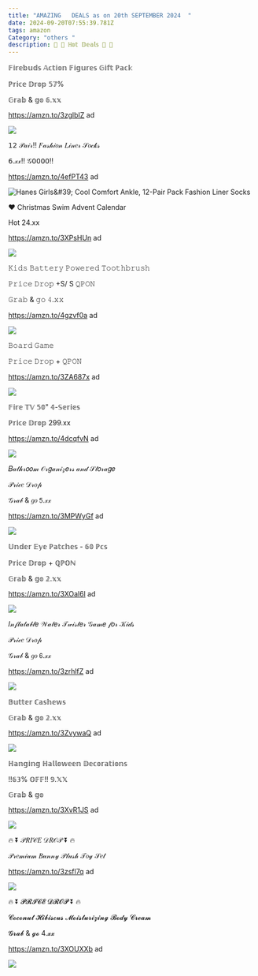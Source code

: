 ```yaml
---
title: "AMAZING   DEALS as on 20th SEPTEMBER 2024  "
date: 2024-09-20T07:55:39.781Z
tags: amazon
Category: "others "
description: 🎀 🐤 ℍ𝕠𝕥 𝔻𝕖𝕒𝕝𝕤 🎀 🐤
---
```

𝔽𝕚𝕣𝕖𝕓𝕦𝕕𝕤 𝔸𝕔𝕥𝕚𝕠𝕟 𝔽𝕚𝕘𝕦𝕣𝕖𝕤 𝔾𝕚𝕗𝕥 ℙ𝕒𝕔𝕜 

ℙ𝕣𝕚𝕔𝕖 𝔻𝕣𝕠𝕡 𝟝𝟟% 

𝔾𝕣𝕒𝕓 & 𝕘𝕠 𝟞.𝕩𝕩

https://amzn.to/3zglbIZ   ad

<!--StartFragment-->

![](https://m.media-amazon.com/images/I/71A4ERiD3vL._AC_SL1500_.jpg)

<!--EndFragment-->

𝟣𝟤 𝒫𝒶𝒾𝓇!! 𝐹𝒶𝓈𝒽𝒾𝑜𝓃 𝐿𝒾𝓃𝑒𝓇 𝒮𝑜𝒸𝓀𝓈

 𝟨.𝓍𝓍!! 𝒢𝟢𝟢𝟢𝟢‼️ 

https://amzn.to/4efPT43   ad <!--StartFragment-->

![Hanes Girls\&#39; Cool Comfort Ankle, 12-Pair Pack Fashion Liner Socks](https://m.media-amazon.com/images/I/81njXhJeDxS._AC_SX679_.jpg)

<!--EndFragment-->



 ♥ Christmas Swim Advent Calendar

Hot 24.xx  

https://amzn.to/3XPsHUn  ad 

<!--StartFragment-->

![](https://m.media-amazon.com/images/I/81j6lgx6bKL._AC_SL1500_.jpg)

<!--EndFragment-->

𝙺𝚒𝚍𝚜 𝙱𝚊𝚝𝚝𝚎𝚛𝚢 𝙿𝚘𝚠𝚎𝚛𝚎𝚍 𝚃𝚘𝚘𝚝𝚑𝚋𝚛𝚞𝚜𝚑

𝙿𝚛𝚒𝚌𝚎 𝙳𝚛𝚘𝚙  +S/ S 𝚀𝙿𝙾𝙽 

𝙶𝚛𝚊𝚋 & 𝚐𝚘 𝟺.𝚡𝚡 

https://amzn.to/4gzvf0a    ad <!--StartFragment-->

![](https://m.media-amazon.com/images/I/61DCRIfVbHL._SL1500_.jpg)

<!--EndFragment-->

𝙱𝚘𝚊𝚛𝚍 𝙶𝚊𝚖𝚎 

𝙿𝚛𝚒𝚌𝚎 𝙳𝚛𝚘𝚙  + 𝚀𝙿𝙾𝙽 

https://amzn.to/3ZA687x   ad<!--StartFragment-->

![](https://m.media-amazon.com/images/I/8171wB45+1L._AC_SL1500_.jpg)

<!--EndFragment-->

𝔽𝕚𝕣𝕖 𝕋𝕍 𝟝𝟘" 𝟜-𝕊𝕖𝕣𝕚𝕖𝕤  

ℙ𝕣𝕚𝕔𝕖 𝔻𝕣𝕠𝕡 299.xx 

https://amzn.to/4dcqfvN   ad <!--StartFragment-->

![](https://m.media-amazon.com/images/I/51TucivNAUL._AC_SL1000_.jpg)

<!--EndFragment-->

𝐵𝒶𝓉𝒽𝓇𝑜𝑜𝓂 𝒪𝓇𝑔𝒶𝓃𝒾𝓏𝑒𝓇𝓈 𝒶𝓃𝒹 𝒮𝓉𝑜𝓇𝒶𝑔𝑒

𝒫𝓇𝒾𝒸𝑒 𝒟𝓇𝑜𝓅  

𝒢𝓇𝒶𝒷 & 𝑔𝑜  𝟧.𝓍𝓍 

https://amzn.to/3MPWyGf    ad <!--StartFragment-->

![](https://m.media-amazon.com/images/I/817uQw6+7LL._AC_SL1500_.jpg)

<!--EndFragment-->

𝕌𝕟𝕕𝕖𝕣 𝔼𝕪𝕖 ℙ𝕒𝕥𝕔𝕙𝕖𝕤 - 𝟞𝟘 ℙ𝕔𝕤 

ℙ𝕣𝕚𝕔𝕖 𝔻𝕣𝕠𝕡  + ℚℙ𝕆ℕ 

𝔾𝕣𝕒𝕓 & 𝕘𝕠  𝟚.𝕩𝕩

https://amzn.to/3XOal6l   ad <!--StartFragment-->

![](https://m.media-amazon.com/images/I/71ViE-GAVOL._SL1500_.jpg)

<!--EndFragment-->

𝐼𝓃𝒻𝓁𝒶𝓉𝒶𝒷𝓁𝑒 𝒲𝒶𝓉𝑒𝓇 𝒯𝓌𝒾𝓈𝓉𝑒𝓇 𝒢𝒶𝓂𝑒 𝒻𝑜𝓇 𝒦𝒾𝒹𝓈

𝒫𝓇𝒾𝒸𝑒 𝒟𝓇𝑜𝓅  

𝒢𝓇𝒶𝒷 & 𝑔𝑜  𝟨.𝓍𝓍

https://amzn.to/3zrhlfZ   ad <!--StartFragment-->

![](https://m.media-amazon.com/images/I/613XP+iz5dL._AC_SL1500_.jpg)

<!--EndFragment-->

𝔹𝕦𝕥𝕥𝕖𝕣 ℂ𝕒𝕤𝕙𝕖𝕨𝕤
 
𝔾𝕣𝕒𝕓 & 𝕘𝕠  𝟚.𝕩𝕩

https://amzn.to/3ZvywaQ   ad <!--StartFragment-->

![](https://m.media-amazon.com/images/I/71ruiy5QlOL._SL1000_.jpg)

<!--EndFragment-->

ℍ𝕒𝕟𝕘𝕚𝕟𝕘 ℍ𝕒𝕝𝕝𝕠𝕨𝕖𝕖𝕟 𝔻𝕖𝕔𝕠𝕣𝕒𝕥𝕚𝕠𝕟𝕤 

!!𝟞𝟛% 𝕆𝔽𝔽!! 𝟡.𝕏𝕏
 
𝔾𝕣𝕒𝕓 & 𝕘𝕠   

https://amzn.to/3XvR1JS   ad <!--StartFragment-->

![](https://m.media-amazon.com/images/I/715n8MPPX0L._AC_SL1280_.jpg)

<!--EndFragment-->

🔥 ⏬ 𝒫𝑅𝐼𝒞𝐸 𝒟𝑅𝒪𝒫 ⏬ 🔥

𝒫𝓇𝑒𝓂𝒾𝓊𝓂 𝐵𝓊𝓃𝓃𝓎 𝒫𝓁𝓊𝓈𝒽 𝒯𝑜𝓎 𝒮𝑒𝓉 

https://amzn.to/3zsfl7q    ad <!--StartFragment-->

![](https://m.media-amazon.com/images/I/71wM55ovzEL._AC_SL1500_.jpg)

<!--EndFragment-->

🔥 ⏬ 𝓟𝓡𝓘𝓒𝓔 𝓓𝓡𝓞𝓟 ⏬ 🔥

𝓒𝓸𝓬𝓸𝓷𝓾𝓽 𝓗𝓲𝓫𝓲𝓼𝓬𝓾𝓼 𝓜𝓸𝓲𝓼𝓽𝓾𝓻𝓲𝔃𝓲𝓷𝓰 𝓑𝓸𝓭𝔂 𝓒𝓻𝓮𝓪𝓶

𝓖𝓻𝓪𝓫 & 𝓰𝓸  4.𝔁𝔁

https://amzn.to/3XOUXXb   ad <!--StartFragment-->

![](https://m.media-amazon.com/images/I/81G4R2CkrqL._SL1500_.jpg)

<!--EndFragment-->
